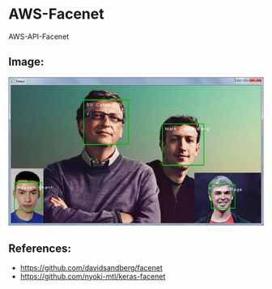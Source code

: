 # AWS-Facenet


AWS-API-Facenet

## Image:

![Image](https://github.com/WHKnightZ/AWS-Facenet/blob/master/test.png)

## References:

- https://github.com/davidsandberg/facenet
- https://github.com/nyoki-mtl/keras-facenet
